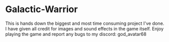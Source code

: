 # Galactic-Warrior
This is hands down the biggest and most time consuming project I've done. I have given all credit for images and sound effects in the game itself. Enjoy playing the game and report any bugs to my discord: god_avatar68
